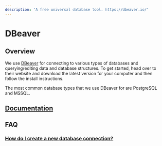 ```yaml
---
description: 'A free universal database tool. https://dbeaver.io/'
---
```


# DBeaver

## Overview

We use [DBeaver](https://dbeaver.io/) for connecting to various types of databases and querying/editing data and database structures. To get started, head over to their website and download the latest version for your computer and then follow the install instructions.

The most common database types that we use DBeaver for are PostgreSQL and MSSQL.

## [Documentation](https://github.com/dbeaver/dbeaver/wiki)

## FAQ

### [How do I create a new database connection?](https://github.com/dbeaver/dbeaver/wiki/Create-Connection)



